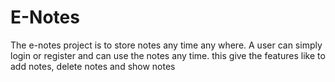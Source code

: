 # E-Notes
The e-notes project is to store notes any time any where. A user can simply login or register and can use the notes any time. this give the features like to add notes, delete notes and show notes
